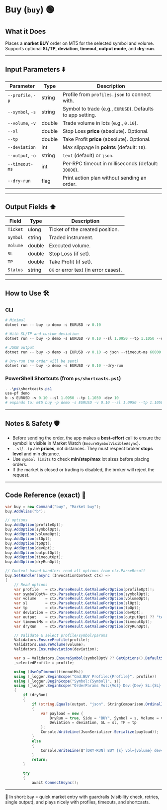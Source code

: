 # Buy (`buy`) 🟢

## What it Does

Places a **market BUY** order on MT5 for the selected symbol and volume.
Supports optional **SL/TP**, **deviation**, **timeout**, **output mode**, and **dry‑run**.

---

## Input Parameters ⬇️

| Parameter         | Type   |Description                                                |
| ----------------- | ------ |---------------------------------------------------------- |
| `--profile`, `-p` | string | Profile from `profiles.json` to connect with.              |
| `--symbol`, `-s`  | string | Symbol to trade (e.g., `EURUSD`). Defaults to app setting. |
| `--volume`, `-v`  | double | Trade volume in lots (e.g., `0.10`).                       |
| `--sl`            | double | Stop Loss **price** (absolute). Optional.                  |
| `--tp`            | double | Take Profit **price** (absolute). Optional.                |
| `--deviation`     | int    | Max slippage in **points** (default: `10`).                |
| `--output`, `-o`  | string | `text` (default) or `json`.                                |
| `--timeout-ms`    | int    | Per‑RPC timeout in milliseconds (default: `30000`).        |
| `--dry-run`       | flag   | Print action plan without sending an order.                |

---

## Output Fields ⬆️

| Field    | Type   | Description                          |
| -------- | ------ | ------------------------------------ |
| `Ticket` | ulong  | Ticket of the created position.      |
| `Symbol` | string | Traded instrument.                   |
| `Volume` | double | Executed volume.                     |
| `SL`     | double | Stop Loss (if set).                  |
| `TP`     | double | Take Profit (if set).                |
| `Status` | string | `OK` or error text (in error cases). |

---

## How to Use 🛠️

### CLI

```powershell
# Minimal
dotnet run -- buy -p demo -s EURUSD -v 0.10

# With SL/TP and custom deviation
dotnet run -- buy -p demo -s EURUSD -v 0.10 --sl 1.0950 --tp 1.1050 --deviation 20

# JSON output
dotnet run -- buy -p demo -s EURUSD -v 0.10 -o json --timeout-ms 60000

# Dry‑run (no order will be sent)
dotnet run -- buy -p demo -s EURUSD -v 0.10 --dry-run
```

### PowerShell Shortcuts (from `ps/shortcasts.ps1`)

```powershell
. .\ps\shortcasts.ps1
use-pf demo
b -s EURUSD -v 0.10 --sl 1.0950 --tp 1.1050 -dev 10
# expands to: mt5 buy -p demo -s EURUSD -v 0.10 --sl 1.0950 --tp 1.1050 --deviation 10 --timeout-ms 90000
```

---

## Notes & Safety 🛡️

* Before sending the order, the app makes a **best‑effort** call to ensure the symbol is visible in Market Watch (`EnsureSymbolVisibleAsync`).
* `--sl`/`--tp` are **prices**, not distances. They must respect broker **stops level** and min distance.
* Use `symbol limits` to check **min/step/max** lot sizes before placing orders.
* If the market is closed or trading is disabled, the broker will reject the request.

---

## Code Reference (exact) 🧩

```csharp
var buy = new Command("buy", "Market buy");
buy.AddAlias("b");

// options
buy.AddOption(profileOpt);
buy.AddOption(symbolOpt);
buy.AddOption(volumeOpt);
buy.AddOption(slOpt);
buy.AddOption(tpOpt);
buy.AddOption(devOpt);
buy.AddOption(outputOpt);
buy.AddOption(timeoutOpt);
buy.AddOption(dryRunOpt);

// Context-based handler: read all options from ctx.ParseResult
buy.SetHandler(async (InvocationContext ctx) =>
{
    // Read options
    var profile   = ctx.ParseResult.GetValueForOption(profileOpt)!;
    var symbolOptV= ctx.ParseResult.GetValueForOption(symbolOpt);
    var volume    = ctx.ParseResult.GetValueForOption(volumeOpt);
    var sl        = ctx.ParseResult.GetValueForOption(slOpt);
    var tp        = ctx.ParseResult.GetValueForOption(tpOpt);
    var deviation = ctx.ParseResult.GetValueForOption(devOpt);
    var output    = ctx.ParseResult.GetValueForOption(outputOpt) ?? "text";
    var timeoutMs = ctx.ParseResult.GetValueForOption(timeoutOpt);
    var dryRun    = ctx.ParseResult.GetValueForOption(dryRunOpt);

    // Validate & select profile/symbol/params
    Validators.EnsureProfile(profile);
    Validators.EnsureVolume(volume);
    Validators.EnsureDeviation(deviation);

    var s = Validators.EnsureSymbol(symbolOptV ?? GetOptions().DefaultSymbol);
    _selectedProfile = profile;

    using (UseOpTimeout(timeoutMs))
    using (_logger.BeginScope("Cmd:BUY Profile:{Profile}", profile))
    using (_logger.BeginScope("Symbol:{Symbol}", s))
    using (_logger.BeginScope("OrderParams Vol:{Vol} Dev:{Dev} SL:{SL} TP:{TP}", volume, deviation, sl, tp))
    {
        if (dryRun)
        {
            if (string.Equals(output, "json", StringComparison.OrdinalIgnoreCase))
            {
                var payload = new {
                    DryRun = true, Side = "BUY", Symbol = s, Volume = volume,
                    Deviation = deviation, SL = sl, TP = tp
                };
                Console.WriteLine(JsonSerializer.Serialize(payload));
            }
            else
            {
                Console.WriteLine($"[DRY-RUN] BUY {s} vol={volume} dev={deviation} SL={sl} TP={tp}");
            }
            return;
        }

        try
        {
            await ConnectAsync();

```

---

📌 In short:
**`buy`** = quick market entry with guardrails (visibility check, retries, single output), and plays nicely with profiles, timeouts, and shortcasts.
